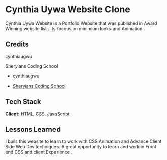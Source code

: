 # Cynthia Uywa Website Clone

Cynthia Uywa Website is a Portfolio Website that was published in Award Winning website list . Its focous on minimium looks and Animation .

## Credits

cynthiaugwu

Sheryians Coding School

- [cynthiaugwu](https://cynthiaugwu.com)

- [Sheryians Coding School](https://www.youtube.com/@sheryians)

## Tech Stack

**Client:** HTML, CSS, JavaScript

## Lessons Learned

I buils this website to learn to work with CSS Animation and Advance Client Side Web Dev techniques.
A great opportunity to learn and work in Front end CSS and client Experience .


